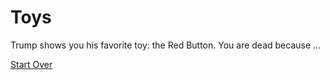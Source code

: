# Toys

Trump shows you his favorite toy: the Red Button. You are dead because ...

[Start Over](start/fourth/start-over.md)
